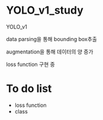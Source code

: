 # YOLO_v1_study

YOLO_v1

data parsing을 통해 bounding box추출

augmentation을 통해 데이터의 양 증가

loss function 구현 중

# To do list
- loss function
- class
